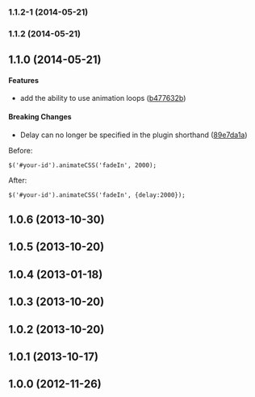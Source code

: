 <a name="1.1.2-1"></a>
### 1.1.2-1 (2014-05-21)


<a name="1.1.2"></a>
### 1.1.2 (2014-05-21)


<a name="1.1.0"></a>
## 1.1.0 (2014-05-21)


#### Features

* add the ability to use  animation loops ([b477632b](https://github.com/craigmdennis/animatecss/commit/b477632bc87f6d96d7ed2fd0ced0aec296c35952))


#### Breaking Changes

* Delay can no longer be specified in the plugin shorthand ([89e7da1a](https://github.com/craigmdennis/animatecss/commit/89e7da1af66ba58c0078b426353b281b227c6844))

Before:

`$('#your-id').animateCSS('fadeIn', 2000);`

After:

`$('#your-id').animateCSS('fadeIn', {delay:2000});`

<a name="1.0.6"></a>
## 1.0.6 (2013-10-30)

<a name="1.0.5"></a>
## 1.0.5 (2013-10-20)

<a name="1.0.4"></a>
## 1.0.4 (2013-01-18)

<a name="1.0.3"></a>
## 1.0.3 (2013-10-20)

<a name="1.0.2"></a>
## 1.0.2 (2013-10-20)

<a name="1.0.1"></a>
## 1.0.1 (2013-10-17)

<a name="1.0.0"></a>
## 1.0.0 (2012-11-26)
